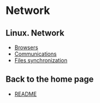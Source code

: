 # Network

## Linux. Network
- [Browsers](Browsers.md)
- [Communications](Communications.md)
- [Files synchronization](Files%20synchronization.md)

## Back to the home page
- [README](../../README.md)
